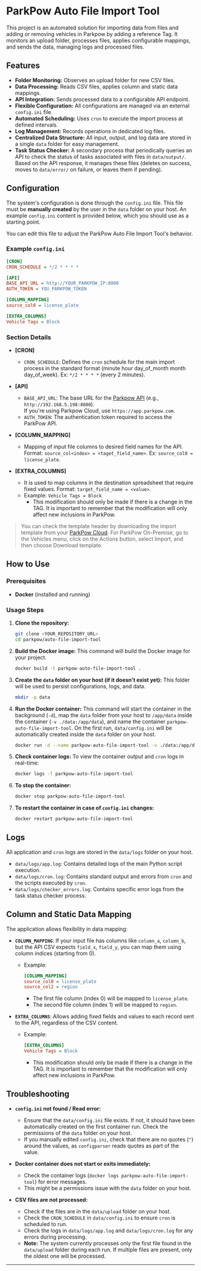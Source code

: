 # ParkPow Auto File Import Tool

This project is an automated solution for importing data from files and adding or removing vehicles in Parkpow by adding a reference Tag. It monitors an upload folder, processes files, applies configurable mappings, and sends the data, managing logs and processed files.

## Features

- **Folder Monitoring:** Observes an upload folder for new CSV files.
- **Data Processing:** Reads CSV files, applies column and static data mappings.
- **API Integration:** Sends processed data to a configurable API endpoint.
- **Flexible Configuration:** All configurations are managed via an external `config.ini` file.
- **Automated Scheduling:** Uses `cron` to execute the import process at defined intervals.
- **Log Management:** Records operations in dedicated log files.
- **Centralized Data Structure:** All input, output, and log data are stored in a single `data` folder for easy management.
- **Task Status Checker:** A secondary process that periodically queries an API to check the status of tasks associated with files in `data/output/`. Based on the API response, it manages these files (deletes on success, moves to `data/error/` on failure, or leaves them if pending).

## Configuration

The system's configuration is done through the `config.ini` file. This file must be **manually created** by the user in the `data` folder on your host. An example `config.ini` content is provided below, which you should use as a starting point.

You can edit this file to adjust the ParkPow Auto File Import Tool's behavior.

### Example `config.ini`

```ini
[CRON]
CRON_SCHEDULE = */2 * * * *

[API]
BASE_API_URL = http://YOUR_PARKPOW_IP:8000
AUTH_TOKEN = YOU_PARKPOW_TOKEN

[COLUMN_MAPPING]
source_col0 = license_plate

[EXTRA_COLUMNS]
Vehicle Tags = Block

```

### Section Details

- **[CRON]**

  - `CRON_SCHEDULE`: Defines the `cron` schedule for the main import process in the standard format (minute hour day_of_month month day_of_week). Ex: `*/2 * * * *` (every 2 minutes).

- **[API]**

  - `BASE_API_URL`: The base URL for the [Parkpow API](https://app.parkpow.com/documentation/#tag/Vehicles/operation/Import%20Vehicles) (e.g., `http://192.168.5.198:8000`).  
    If you're using Parkpow Cloud, use `https://app.parkpow.com`.
  - `AUTH_TOKEN`: The authentication token required to access the ParkPow API.

- **[COLUMN_MAPPING]**

  - Mapping of input file columns to desired field names for the API. Format: `source_col<index> = <taget_field_name>`. Ex: `source_col0 = license_plate`.

- **[EXTRA_COLUMNS]**

  - It is used to map columns in the destination spreadsheet that require fixed values. Format: `target_field_name = <value>`.
  - Example: `Vehicle Tags = Block`
    - This modification should only be made if there is a change in the TAG. It is important to remember that the modification will only affect new inclusions in ParkPow.

> You can check the template header by downloading the import template from your [ParkPow Cloud](<(https://app.parkpow.com/vehicles/export/template)>). For ParkPow On-Premise, go to the Vehicles menu, click on the Actions button, select Import, and then choose Download template.

## How to Use

### Prerequisites

- **Docker** (installed and running)

### Usage Steps

1.  **Clone the repository:**

    ```bash
    git clone <YOUR_REPOSITORY_URL>
    cd parkpow/auto-file-import-tool
    ```

2.  **Build the Docker image:**
    This command will build the Docker image for your project.

    ```bash
    docker build -t parkpow-auto-file-import-tool .
    ```

3.  **Create the `data` folder on your host (if it doesn't exist yet):**
    This folder will be used to persist configurations, logs, and data.

    ```bash
    mkdir -p data
    ```

4.  **Run the Docker container:**
    This command will start the container in the background (`-d`), map the `data` folder from your host to `/app/data` inside the container (`-v ./data:/app/data`), and name the container `parkpow-auto-file-import-tool`. On the first run, `data/config.ini` will be automatically created inside the `data` folder on your host.

    ```bash
    docker run -d --name parkpow-auto-file-import-tool -v ./data:/app/data parkpow-auto-file-import-tool
    ```

5.  **Check container logs:**
    To view the container output and `cron` logs in real-time:

    ```bash
    docker logs -f parkpow-auto-file-import-tool
    ```

6.  **To stop the container:**

    ```bash
    docker stop parkpow-auto-file-import-tool
    ```

7.  **To restart the container in case of `config.ini` changes:**

    ```bash
    docker restart parkpow-auto-file-import-tool
    ```

## Logs

All application and `cron` logs are stored in the `data/logs` folder on your host.

- `data/logs/app.log`: Contains detailed logs of the main Python script execution.
- `data/logs/cron.log`: Contains standard output and errors from `cron` and the scripts executed by `cron`.
- `data/logs/checker_errors.log`: Contains specific error logs from the task status checker process.

## Column and Static Data Mapping

The application allows flexibility in data mapping:

- **`COLUMN_MAPPING`**: If your input file has columns like `column_a`, `column_b`, but the API CSV expects `field_x`, `field_y`, you can map them using column indices (starting from 0).

  - Example:
    ```ini
    [COLUMN_MAPPING]
    source_col0 = license_plate
    source_col2 = region
    ```
    - The first file column (index 0) will be mapped to `license_plate`.
    - The second file column (index 1) will be mapped to `region`.

- **`EXTRA_COLUMNS`**: Allows adding fixed fields and values to each record sent to the API, regardless of the CSV content.

  - Example:

    ```ini
    [EXTRA_COLUMNS]
    Vehicle Tags = Block
    ```

    - This modification should only be made if there is a change in the TAG. It is important to remember that the modification will only affect new inclusions in ParkPow.

## Troubleshooting

- **`config.ini` not found / Read error:**

  - Ensure that the `data/config.ini` file exists. If not, it should have been automatically created on the first container run. Check the permissions of the `data` folder on your host.
  - If you manually edited `config.ini`, check that there are no quotes (`"`) around the values, as `configparser` reads quotes as part of the value.

- **Docker container does not start or exits immediately:**

  - Check the container logs (`docker logs parkpow-auto-file-import-tool`) for error messages.
  - This might be a permissions issue with the `data` folder on your host.

- **CSV files are not processed:**
  - Check if the files are in the `data/upload` folder on your host.
  - Check the `CRON_SCHEDULE` in `data/config.ini` to ensure `cron` is scheduled to run.
  - Check the logs in `data/logs/app.log` and `data/logs/cron.log` for any errors during processing.
  - **Note:** The system currently processes only the first file found in the `data/upload` folder during each run. If multiple files are present, only the oldest one will be processed.

---
